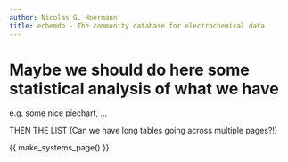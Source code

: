 ```yaml
---
author: Nicolas G. Hoermann
title: echemdb - The community database for electrochemical data
---
```


# Maybe we should do here some statistical analysis of what we have 

e.g. some nice piechart, ...

THEN THE LIST (Can we have long tables going across multiple pages?!)

{{ make_systems_page() }}
